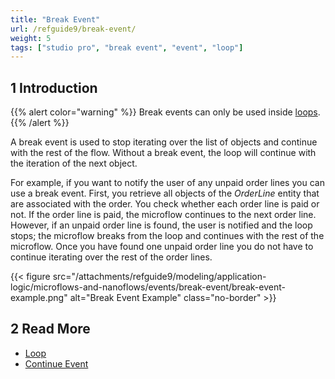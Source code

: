 ```yaml
---
title: "Break Event"
url: /refguide9/break-event/
weight: 5
tags: ["studio pro", "break event", "event", "loop"]
---
```


## 1 Introduction

{{% alert color="warning" %}}
Break events can only be used inside [loops](/refguide9/loop/).
{{% /alert %}}

A break event is used to stop iterating over the list of objects and continue with the rest of the flow. Without a break event, the loop will continue with the iteration of the next object.

For example, if you want to notify the user of any unpaid order lines you can use a break event. First, you retrieve all objects of the *OrderLine* entity that are associated with the order. You check whether each order line is paid or not. If the order line is paid, the microflow continues to the next order line. However, if an unpaid order line is found, the user is notified and the loop stops; the microflow breaks from the loop and continues with the rest of the microflow. Once you have found one unpaid order line you do not have to continue iterating over the rest of the order lines.

{{< figure src="/attachments/refguide9/modeling/application-logic/microflows-and-nanoflows/events/break-event/break-event-example.png" alt="Break Event Example" class="no-border" >}}

## 2 Read More

* [Loop](/refguide9/loop/)
* [Continue Event](/refguide9/continue-event/)
